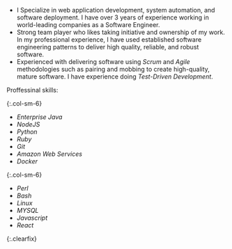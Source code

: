* I Specialize in web application development, system automation, and software deployment. I have over 3 years of experience working in world-leading companies as a Software Engineer.  
* Strong team player who likes taking initiative and ownership of my work. In my professional experience, I have used established software engineering patterns to deliver high quality, reliable, and robust software.
* Experienced with delivering software using *Scrum* and *Agile* methodologies such as pairing and mobbing to create high-quality, mature software. I have experience doing *Test-Driven Development*. 

Proffessinal skills:

{:.col-sm-6}
* *Enterprise Java* 
* *NodeJS*
* *Python*
* *Ruby*
* *Git*
* *Amazon Web Services*
* *Docker*

{:.col-sm-6}
* *Perl* 
* *Bash* 
* *Linux*
* *MYSQL*
* *Javascript*
* *React*

{:.clearfix}
<p></p>

